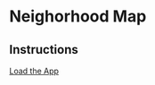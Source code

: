# Neighorhood Map

## Instructions

[Load the App](https://laurenfromseattle.github.io/neighborhood-map/dist/index.html)